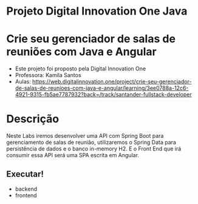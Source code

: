 # Projeto Digital Innovation One Java

# Crie seu gerenciador de salas de reuniões com Java e Angular
- Este projeto foi proposto pela Digital Innovation One
- Professora: Kamila Santos
- Aulas: https://web.digitalinnovation.one/project/crie-seu-gerenciador-de-salas-de-reunioes-com-java-e-angular/learning/3ee0788a-12c6-4921-9315-fb5ae7787932?back=/track/santander-fullstack-developer

# Descrição
Neste Labs iremos desenvolver uma API com Spring Boot para gerenciamento de salas de reunião, utilizaremos o Spring Data para persistência de dados e o banco in-memory H2. E o Front End que irá consumir essa API será uma SPA escrita em Angular.

## Executar!
- backend
- frontend